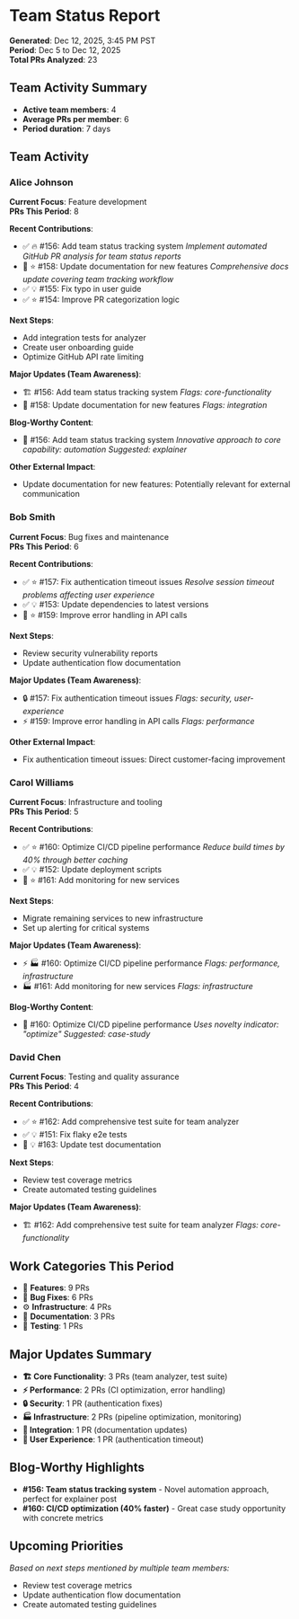 # Team Status Report

**Generated**: Dec 12, 2025, 3:45 PM PST\
**Period**: Dec 5 to Dec 12, 2025\
**Total PRs Analyzed**: 23

## Team Activity Summary

- **Active team members**: 4
- **Average PRs per member**: 6
- **Period duration**: 7 days

## Team Activity

### Alice Johnson

**Current Focus**: Feature development\
**PRs This Period**: 8

**Recent Contributions**:

- ✅ 🔥 #156: Add team status tracking system _Implement automated GitHub PR
  analysis for team status reports_
- 🔄 ⭐ #158: Update documentation for new features _Comprehensive docs update
  covering team tracking workflow_
- ✅ 💡 #155: Fix typo in user guide
- ✅ ⭐ #154: Improve PR categorization logic

**Next Steps**:

- Add integration tests for analyzer
- Create user onboarding guide
- Optimize GitHub API rate limiting

**Major Updates (Team Awareness)**:

- 🏗️ #156: Add team status tracking system _Flags: core-functionality_
- 🔗 #158: Update documentation for new features _Flags: integration_

**Blog-Worthy Content**:

- 📝 #156: Add team status tracking system _Innovative approach to core
  capability: automation_ _Suggested: explainer_

**Other External Impact**:

- Update documentation for new features: Potentially relevant for external
  communication

### Bob Smith

**Current Focus**: Bug fixes and maintenance\
**PRs This Period**: 6

**Recent Contributions**:

- ✅ ⭐ #157: Fix authentication timeout issues _Resolve session timeout
  problems affecting user experience_
- ✅ 💡 #153: Update dependencies to latest versions
- 🔄 ⭐ #159: Improve error handling in API calls

**Next Steps**:

- Review security vulnerability reports
- Update authentication flow documentation

**Major Updates (Team Awareness)**:

- 🔒 #157: Fix authentication timeout issues _Flags: security, user-experience_
- ⚡ #159: Improve error handling in API calls _Flags: performance_

**Other External Impact**:

- Fix authentication timeout issues: Direct customer-facing improvement

### Carol Williams

**Current Focus**: Infrastructure and tooling\
**PRs This Period**: 5

**Recent Contributions**:

- ✅ ⭐ #160: Optimize CI/CD pipeline performance _Reduce build times by 40%
  through better caching_
- ✅ 💡 #152: Update deployment scripts
- 🔄 ⭐ #161: Add monitoring for new services

**Next Steps**:

- Migrate remaining services to new infrastructure
- Set up alerting for critical systems

**Major Updates (Team Awareness)**:

- ⚡ 🏭 #160: Optimize CI/CD pipeline performance _Flags: performance,
  infrastructure_
- 🏭 #161: Add monitoring for new services _Flags: infrastructure_

**Blog-Worthy Content**:

- 📝 #160: Optimize CI/CD pipeline performance _Uses novelty indicator:
  "optimize"_ _Suggested: case-study_

### David Chen

**Current Focus**: Testing and quality assurance\
**PRs This Period**: 4

**Recent Contributions**:

- ✅ ⭐ #162: Add comprehensive test suite for team analyzer
- ✅ 💡 #151: Fix flaky e2e tests
- 🔄 💡 #163: Update test documentation

**Next Steps**:

- Review test coverage metrics
- Create automated testing guidelines

**Major Updates (Team Awareness)**:

- 🏗️ #162: Add comprehensive test suite for team analyzer _Flags:
  core-functionality_

## Work Categories This Period

- 🚀 **Features**: 9 PRs
- 🐛 **Bug Fixes**: 6 PRs
- ⚙️ **Infrastructure**: 4 PRs
- 📝 **Documentation**: 3 PRs
- 🧪 **Testing**: 1 PRs

## Major Updates Summary

- **🏗️ Core Functionality**: 3 PRs (team analyzer, test suite)
- **⚡ Performance**: 2 PRs (CI optimization, error handling)
- **🔒 Security**: 1 PR (authentication fixes)
- **🏭 Infrastructure**: 2 PRs (pipeline optimization, monitoring)
- **🔗 Integration**: 1 PR (documentation updates)
- **🎨 User Experience**: 1 PR (authentication timeout)

## Blog-Worthy Highlights

- **#156: Team status tracking system** - Novel automation approach, perfect for
  explainer post
- **#160: CI/CD optimization (40% faster)** - Great case study opportunity with
  concrete metrics

## Upcoming Priorities

_Based on next steps mentioned by multiple team members:_

- Review test coverage metrics
- Update authentication flow documentation
- Create automated testing guidelines
